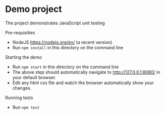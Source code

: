 # Demo project

The project demonstrates JavaScript unit testing

Pre-requisities 
- NodeJS https://nodejs.org/en/ (a recent version)
- Run `npm install` in this directory on the command line

Starting the demo
- Run `npm start` in this directory on the command line
- The above step should automatically navigate to http://127.0.0.1:8080/ in your default browser.
- Edit any html css file and watch the browser automatically show your changes.  

Running tests
- Run `npm test`
